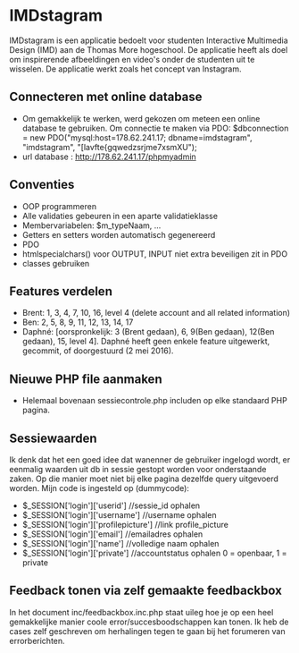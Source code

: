 # IMDstagram
IMDstagram is een applicatie bedoelt voor studenten Interactive Multimedia Design (IMD) aan de Thomas More hogeschool. De applicatie heeft als doel om inspirerende afbeeldingen en video's onder de studenten uit te wisselen. De applicatie werkt zoals het concept van Instagram.

## Connecteren met online database
- Om gemakkelijk te werken, werd gekozen om meteen een online database te gebruiken. Om connectie te maken via PDO:
$dbconnection = new PDO("mysql:host=178.62.241.17; dbname=imdstagram", "imdstagram", "[lavfte{gqwedzsrjme7xsmXU");
- url database : http://178.62.241.17/phpmyadmin

## Conventies
- OOP programmeren
- Alle validaties gebeuren in een aparte validatieklasse
- Membervariabelen: $m_typeNaam, ...
- Getters en setters worden automatisch gegenereerd
- PDO
- htmlspecialchars() voor OUTPUT, INPUT niet extra beveiligen zit in PDO
- classes gebruiken

## Features verdelen
- Brent: 1, 3, 4, 7, 10, 16, level 4 (delete account and all related information)
- Ben: 2, 5, 8, 9, 11, 12, 13, 14, 17
- Daphné: [oorspronkelijk: 3 (Brent gedaan), 6, 9(Ben gedaan), 12(Ben gedaan), 15, level 4]. Daphné heeft geen enkele feature uitgewerkt, gecommit, of doorgestuurd (2 mei 2016).

## Nieuwe PHP file aanmaken
- Helemaal bovenaan sessiecontrole.php includen op elke standaard PHP pagina.

## Sessiewaarden
Ik denk dat het een goed idee dat wanenner de gebruiker ingelogd wordt, er eenmalig waarden uit db in sessie gestopt worden voor onderstaande zaken. Op die manier moet niet bij elke pagina dezelfde query uitgevoerd worden. Mijn code is ingesteld op (dummycode):
- $_SESSION['login']['userid'] //sessie_id ophalen
- $_SESSION['login']['username'] //username ophalen
- $_SESSION['login']['profilepicture']  //link profile_picture
- $_SESSION['login']['email'] //emailadres ophalen
- $_SESSION['login']['name'] //volledige naam ophalen
- $_SESSION['login']['private'] //accountstatus ophalen 0 = openbaar, 1 = private

## Feedback tonen via zelf gemaakte feedbackbox
In het document inc/feedbackbox.inc.php staat uileg hoe je op een heel gemakkelijke manier coole error/succesboodschappen kan tonen. Ik heb de cases zelf geschreven om herhalingen tegen te gaan bij het forumeren van errorberichten.
